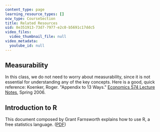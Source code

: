 ```yaml
---
content_type: page
learning_resource_types: []
ocw_type: CourseSection
title: Related Resources
uid: 8e351913-73d7-7977-e2c0-b5691c17ddc5
video_files:
  video_thumbnail_file: null
video_metadata:
  youtube_id: null
---
```


Measurability
-------------

In this class, we do not need to worry about measurability, since it is not essential for understanding any of the key concepts. Here is a good, quick reference: Koenker, Roger. "Appendix to 13 Ways." [Economics 574 Lecture Notes](http://www.econ.uiuc.edu/~roger/courses/), Spring 2006.

Introduction to R
-----------------

This document composed by Grant Farnsworth explains how to use R, a free statistics language. ([PDF](http://cran.r-project.org/doc/contrib/Farnsworth-EconometricsInR.pdf))
